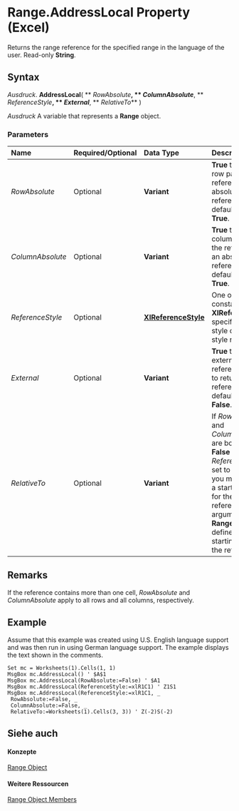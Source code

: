 
# Range.AddressLocal Property (Excel)

Returns the range reference for the specified range in the language of the user. Read-only  **String**.


## Syntax

 _Ausdruck_. **AddressLocal**( ** _RowAbsolute_**, ** _ColumnAbsolute_**, ** _ReferenceStyle_**, ** _External_**, ** _RelativeTo_** )

 _Ausdruck_ A variable that represents a **Range** object.


### Parameters



|**Name**|**Required/Optional**|**Data Type**|**Description**|
|:-----|:-----|:-----|:-----|
| _RowAbsolute_|Optional|**Variant**|**True** to return the row part of the reference as an absolute reference. The default value is **True**.|
| _ColumnAbsolute_|Optional|**Variant**|**True** to return the column part of the reference as an absolute reference. The default value is **True**.|
| _ReferenceStyle_|Optional|**[XlReferenceStyle](59a2de05-fe41-3f05-52c4-1ae9235fb878.md)**|One of the constants for  **XlReferenceStyle** specifying A1-style or R1C1-style reference.|
| _External_|Optional|**Variant**|**True** to return an external reference. **False** to return a local reference. The default value is **False**.|
| _RelativeTo_|Optional|**Variant**|If  _RowAbsolute_ and _ColumnAbsolute_ are both set to **False** and _ReferenceStyle_ is set to **xlR1C1**, you must include a starting point for the relative reference. This argument is a **Range** object that defines the starting point for the reference.|

## Remarks

If the reference contains more than one cell,  _RowAbsolute_ and _ColumnAbsolute_ apply to all rows and all columns, respectively.


## Example

Assume that this example was created using U.S. English language support and was then run in using German language support. The example displays the text shown in the comments.


```
Set mc = Worksheets(1).Cells(1, 1) 
MsgBox mc.AddressLocal() ' $A$1 
MsgBox mc.AddressLocal(RowAbsolute:=False) ' $A1 
MsgBox mc.AddressLocal(ReferenceStyle:=xlR1C1) ' Z1S1 
MsgBox mc.AddressLocal(ReferenceStyle:=xlR1C1, _ 
 RowAbsolute:=False, _ 
 ColumnAbsolute:=False, _ 
 RelativeTo:=Worksheets(1).Cells(3, 3)) ' Z(-2)S(-2)
```


## Siehe auch


#### Konzepte


[Range Object](b8207778-0dcc-4570-1234-f130532cc8cd.md)
#### Weitere Ressourcen


[Range Object Members](http://msdn.microsoft.com/library/4336bf81-1e63-7e44-1792-baf366a027a7%28Office.15%29.aspx)